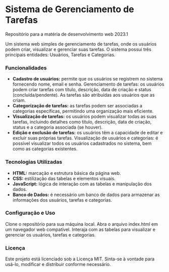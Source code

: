 # Sistema de Gerenciamento de Tarefas

Repositório para a matéria de desenvolvimento web 2023.1

Um sistema web simples de gerenciamento de tarefas, onde os usuários podem criar, visualizar e gerenciar suas tarefas. O sistema possui três principais entidades: Usuários, Tarefas e Categorias.

### Funcionalidades
+ **Cadastro de usuários:** permite que os usuários se registrem no sistema fornecendo nome, email e senha.
Gerenciamento de tarefas: os usuários podem criar tarefas com título, descrição, data de criação e status (concluída/pendente). As tarefas são atribuídas aos usuários que as criam.
+ **Categorização de tarefas:** as tarefas podem ser associadas a categorias específicas, permitindo uma organização mais eficiente.
+ **Visualização de tarefas:** os usuários podem visualizar todas as suas tarefas, incluindo detalhes como título, descrição, data de criação, status e a categoria associada (se houver).
+ **Edição e exclusão de tarefas:** os usuários têm a capacidade de editar e excluir suas próprias tarefas.
Visualização de usuários e categorias: é possível visualizar todos os usuários cadastrados no sistema, bem como as categorias existentes.

### Tecnologias Utilizadas
+ **HTML:** marcação e estrutura básica da página web.
+ **CSS:** estilização das tabelas e elementos visuais.
+ **JavaScript:** lógica de interação com as tabelas e manipulação dos dados.
+ **Banco de Dados:** é necessário um banco de dados para armazenar as informações dos usuários, tarefas e categorias.

### Configuração e Uso
Clone o repositório para sua máquina local.
Abra o arquivo index.html em um navegador web compatível.
Interaja com as tabelas para visualizar e gerenciar os usuários, tarefas e categorias.

### Licença
Este projeto está licenciado sob a Licença MIT. Sinta-se à vontade para usá-lo, modificar e distribuir conforme necessário.
